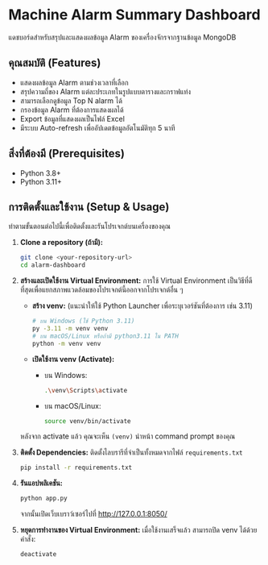 # Machine Alarm Summary Dashboard

แดชบอร์ดสำหรับสรุปและแสดงผลข้อมูล Alarm ของเครื่องจักรจากฐานข้อมูล MongoDB

## คุณสมบัติ (Features)

- แสดงผลข้อมูล Alarm ตามช่วงเวลาที่เลือก
- สรุปความถี่ของ Alarm แต่ละประเภทในรูปแบบตารางและกราฟแท่ง
- สามารถเลือกดูข้อมูล Top N alarm ได้
- กรองข้อมูล Alarm ที่ต้องการแสดงผลได้
- Export ข้อมูลที่แสดงผลเป็นไฟล์ Excel
- มีระบบ Auto-refresh เพื่ออัปเดตข้อมูลอัตโนมัติทุก 5 นาที

## สิ่งที่ต้องมี (Prerequisites)

- Python 3.8+
- Python 3.11+

## การติดตั้งและใช้งาน (Setup & Usage)

ทำตามขั้นตอนต่อไปนี้เพื่อติดตั้งและรันโปรเจกต์บนเครื่องของคุณ

1. **Clone a repository (ถ้ามี):**

   ```bash
   git clone <your-repository-url>
   cd alarm-dashboard
   ```

2. **สร้างและเปิดใช้งาน Virtual Environment:**
   การใช้ Virtual Environment เป็นวิธีที่ดีที่สุดเพื่อแยกสภาพแวดล้อมของโปรเจกต์นี้ออกจากโปรเจกต์อื่น ๆ

   - **สร้าง venv:**
     (แนะนำให้ใช้ Python Launcher เพื่อระบุเวอร์ชันที่ต้องการ เช่น 3.11)

     ```bash
     # บน Windows (ใช้ Python 3.11)
     py -3.11 -m venv venv
     # บน macOS/Linux หรือถ้ามี python3.11 ใน PATH
     python -m venv venv
     ```

   - **เปิดใช้งาน venv (Activate):**

     - บน Windows:

       ```bash
       .\venv\Scripts\activate
       ```

     - บน macOS/Linux:

       ```bash
       source venv/bin/activate
       ```

   หลังจาก activate แล้ว คุณจะเห็น `(venv)` นำหน้า command prompt ของคุณ

3. **ติดตั้ง Dependencies:**
   ติดตั้งไลบรารีที่จำเป็นทั้งหมดจากไฟล์ `requirements.txt`

   ```bash
   pip install -r requirements.txt
   ```

4. **รันแอปพลิเคชัน:**

   ```bash
   python app.py
   ```

   จากนั้นเปิดเว็บเบราว์เซอร์ไปที่ <http://127.0.0.1:8050/>

5. **หยุดการทำงานของ Virtual Environment:**
   เมื่อใช้งานเสร็จแล้ว สามารถปิด venv ได้ด้วยคำสั่ง:

   ```bash
   deactivate
   ```
